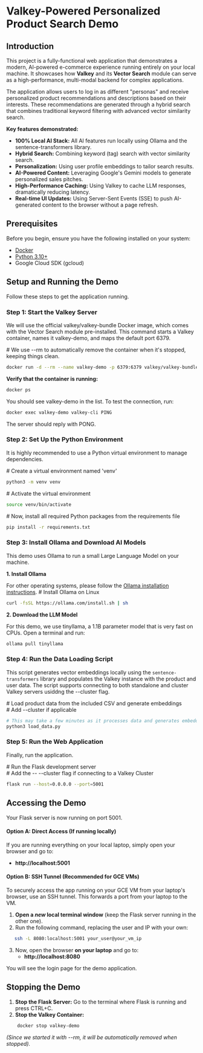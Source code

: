 # **Valkey-Powered Personalized Product Search Demo**

## **Introduction**

This project is a fully-functional web application that demonstrates a modern, AI-powered e-commerce experience running entirely on your local machine. It showcases how **Valkey** and its **Vector Search** module can serve as a high-performance, multi-modal backend for complex applications.

The application allows users to log in as different "personas" and receive personalized product recommendations and descriptions based on their interests. These recommendations are generated through a hybrid search that combines traditional keyword filtering with advanced vector similarity search.

**Key features demonstrated:**
* **100% Local AI Stack:** All AI features run locally using Ollama and the sentence-transformers library.
* **Hybrid Search:** Combining keyword (tag) search with vector similarity search.  
* **Personalization:** Using user profile embeddings to tailor search results.  
* **AI-Powered Content:** Leveraging Google's Gemini models to generate personalized sales pitches.  
* **High-Performance Caching:** Using Valkey to cache LLM responses, dramatically reducing latency.  
* **Real-time UI Updates:** Using Server-Sent Events (SSE) to push AI-generated content to the browser without a page refresh.

## **Prerequisites**

Before you begin, ensure you have the following installed on your system:

* [Docker](https://docs.docker.com/get-docker/)  
* [Python 3.10+](https://www.python.org/downloads/)  
* Google Cloud SDK (gcloud)

## **Setup and Running the Demo**

Follow these steps to get the application running.

### **Step 1: Start the Valkey Server**

We will use the official valkey/valkey-bundle Docker image, which comes with the Vector Search module pre-installed. This command starts a Valkey container, names it valkey-demo, and maps the default port 6379\.

\# We use \--rm to automatically remove the container when it's stopped, keeping things clean.  
```bash
docker run -d --rm --name valkey-demo -p 6379:6379 valkey/valkey-bundle
```
**Verify that the container is running:**
```bash
docker ps
```

You should see valkey-demo in the list. To test the connection, run:
```bash
docker exec valkey-demo valkey-cli PING
```

The server should reply with PONG.

### **Step 2: Set Up the Python Environment**

It is highly recommended to use a Python virtual environment to manage dependencies.

\# Create a virtual environment named 'venv'  
```bash
python3 -m venv venv
```
\# Activate the virtual environment  
```bash
source venv/bin/activate
```

\# Now, install all required Python packages from the requirements file  
```bash
pip install -r requirements.txt
```

### **Step 3: Install Ollama and Download AI Models**

This demo uses Ollama to run a small Large Language Model on your machine.

**1\. Install Ollama**

For other operating systems, please follow the [Ollama installation instructions](https://ollama.com/docs/install).
\# Install Ollama on Linux
```bash
curl -fsSL https://ollama.com/install.sh | sh
```

**2\. Download the LLM Model**

For this demo, we use tinyllama, a 1.1B parameter model that is very fast on CPUs. Open a terminal and run:
```bash
ollama pull tinyllama
```

### **Step 4: Run the Data Loading Script**

This script generates vector embeddings locally using the `sentence-transformers` library and populates the Valkey instance with the product and user data.
The script supports connecting to both standalone and cluster Valkey servers usiddng the \--cluster flag.

\# Load product data from the included CSV and generate embeddings  
\# Add \--cluster if applicable  
```bash
# This may take a few minutes as it processes data and generates embeddings
python3 load_data.py
```
### **Step 5: Run the Web Application**

Finally, run the application.

\# Run the Flask development server  
\# Add the \-- \--cluster flag if connecting to a Valkey Cluster  
```bash
flask run --host=0.0.0.0 --port=5001
```

## **Accessing the Demo**

Your Flask server is now running on port 5001\.

#### **Option A: Direct Access (If running locally)**

If you are running everything on your local laptop, simply open your browser and go to:

* **http://localhost:5001**

#### **Option B: SSH Tunnel (Recommended for GCE VMs)**

To securely access the app running on your GCE VM from your laptop's browser, use an SSH tunnel. This forwards a port from your laptop to the VM.

1. **Open a *new* local terminal window** (keep the Flask server running in the other one).  
2. Run the following command, replacing the user and IP with your own:  
```bash
   ssh -L 8080:localhost:5001 your_user@your_vm_ip
```
3. Now, open the browser **on your laptop** and go to:  
   * **http://localhost:8080**

You will see the login page for the demo application.

## **Stopping the Demo**

1. **Stop the Flask Server:** Go to the terminal where Flask is running and press CTRL+C.  
2. **Stop the Valkey Container:**  
```bash
    docker stop valkey-demo
```
   *(Since we started it with \--rm, it will be automatically removed when stopped).*
